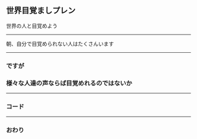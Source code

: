## 世界目覚ましプレン


世界の人と目覚めよう


---
朝、自分で目覚められない人はたくさんいます

---
### ですが
### 様々な人達の声ならば目覚めれるのではないか

---


### コード


---


### おわり
